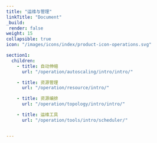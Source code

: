 ```yaml
---
title: "运维与管理"
linkTitle: "Document"
_build:
 render: false 
weight: 15
collapsible: true
icon: "/images/icons/index/product-icon-operations.svg"

section1:
  children:
    - title: 自动伸缩
      url: "/operation/autoscaling/intro/intro/"

    - title: 资源管理
      url: "/operation/resource/intro/"

    - title: 资源编排
      url: "/operation/topology/intro/intro/"

    - title: 运维工具
      url: "/operation/tools/intro/scheduler/"


---
```


